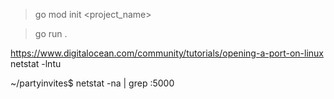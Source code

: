 > go mod init <project_name>

> go run .

https://www.digitalocean.com/community/tutorials/opening-a-port-on-linux
netstat -lntu

~/partyinvites$ netstat -na | grep :5000

